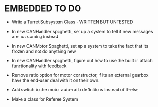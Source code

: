 # EMBEDDED TO DO

- Write a Turret Subsystem Class - WRITTEN BUT UNTESTED

- In new CANHandler spaghetti, set up a system to tell if new messages are not coming instead

- In new CANMotor Spaghetti, set up a system to take the fact that its frozen and not do anything new

- In new CANHandler spaghetti, figure out how to use the built in attach functionality with feedback

- Remove ratio option for motor constructor, if its an external gearbox have the end-user deal with it on their own.

- Add switch to the motor auto-ratio definitions instead of if-else

- Make a class for Referee System 
